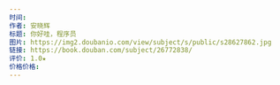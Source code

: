 ```yaml
---
时间: 
作者: 安晓辉
标题: 你好哇，程序员
图片: https://img2.doubanio.com/view/subject/s/public/s28627862.jpg
链接: https://book.douban.com/subject/26772838/
评价: 1.0★
价格价格:
---
```

